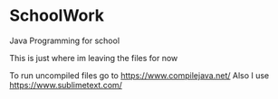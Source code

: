 # SchoolWork
Java Programming for school

This is just where im leaving the files for now



To run uncompiled files go to https://www.compilejava.net/
Also I use https://www.sublimetext.com/
